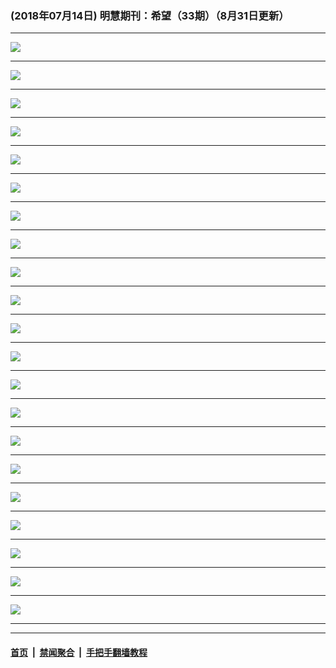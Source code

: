 ### (2018年07月14日) 明慧期刊：希望（33期）（8月31日更新）

---

<img src="http://qikan.minghui.org/mhqkpage/qikanimage/2018/07/14/xiwang33_a5_read-online1.png"/><hr/>
<img src="http://qikan.minghui.org/mhqkpage/qikanimage/2018/07/14/xiwang33_a5_read-online2.png"/><hr/>
<img src="http://qikan.minghui.org/mhqkpage/qikanimage/2018/07/14/xiwang33_a5_read-online3.png"/><hr/>
<img src="http://qikan.minghui.org/mhqkpage/qikanimage/2018/07/14/xiwang33_a5_read-online4.png"/><hr/>
<img src="http://qikan.minghui.org/mhqkpage/qikanimage/2018/07/14/xiwang33_a5_read-online5.png"/><hr/>
<img src="http://qikan.minghui.org/mhqkpage/qikanimage/2018/07/14/xiwang33_a5_read-online6.png"/><hr/>
<img src="http://qikan.minghui.org/mhqkpage/qikanimage/2018/07/14/xiwang33_a5_read-online7.png"/><hr/>
<img src="http://qikan.minghui.org/mhqkpage/qikanimage/2018/07/14/xiwang33_a5_read-online8.png"/><hr/>
<img src="http://qikan.minghui.org/mhqkpage/qikanimage/2018/07/14/xiwang33_a5_read-online9.png"/><hr/>
<img src="http://qikan.minghui.org/mhqkpage/qikanimage/2018/07/14/xiwang33_a5_read-online10.png"/><hr/>
<img src="http://qikan.minghui.org/mhqkpage/qikanimage/2018/07/14/xiwang33_a5_read-online11.png"/><hr/>
<img src="http://qikan.minghui.org/mhqkpage/qikanimage/2018/07/14/xiwang33_a5_read-online12.png"/><hr/>
<img src="http://qikan.minghui.org/mhqkpage/qikanimage/2018/07/14/xiwang33_a5_read-online13.png"/><hr/>
<img src="http://qikan.minghui.org/mhqkpage/qikanimage/2018/07/14/xiwang33_a5_read-online14.png"/><hr/>
<img src="http://qikan.minghui.org/mhqkpage/qikanimage/2018/07/14/xiwang33_a5_read-online15.png"/><hr/>
<img src="http://qikan.minghui.org/mhqkpage/qikanimage/2018/07/14/xiwang33_a5_read-online16.png"/><hr/>
<img src="http://qikan.minghui.org/mhqkpage/qikanimage/2018/07/14/xiwang33_a5_read-online17.png"/><hr/>
<img src="http://qikan.minghui.org/mhqkpage/qikanimage/2018/07/14/xiwang33_a5_read-online18.png"/><hr/>
<img src="http://qikan.minghui.org/mhqkpage/qikanimage/2018/07/14/xiwang33_a5_read-online19.png"/><hr/>
<img src="http://qikan.minghui.org/mhqkpage/qikanimage/2018/07/14/xiwang33_a5_read-online20.png"/><hr/>
<img src="http://qikan.minghui.org/mhqkpage/qikanimage/2018/07/14/xiwang33_a5_read-online21.png"/><hr/>


---

#### [首页](../../../..) &nbsp;|&nbsp; [禁闻聚合](https://github.com/gfw-breaker/banned-news) &nbsp;|&nbsp; [手把手翻墙教程](https://github.com/gfw-breaker/guides) 